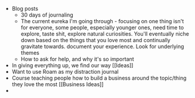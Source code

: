 - Blog posts
    - 30 days of journaling
    - The current eureka I'm going through - focusing on one thing isn't for everyone, some people, especially younger ones, need time to explore, taste shit, explore natural curiosities. You'll eventually niche down based on the things that you love most and continually gravitate towards. document your experience. Look for underlying themes
    - How to ask for help, and why it's so important
- In giving everything up, we find our way [[Ideas]]
- Want to use Roam as my distraction journal
- Course teaching people how to build a business around the topic/thing they love the most [[Business Ideas]]
- 

